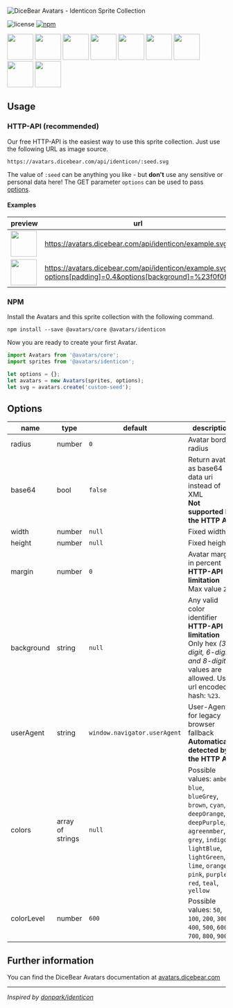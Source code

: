 ![DiceBear Avatars - Identicon Sprite Collection](https://raw.githubusercontent.com/DiceBear/avatars/master/packages/identicon/banner.svg?sanitize=true)

![license](https://img.shields.io/npm/l/@avatars/identicon.svg?style=flat-square)
[![npm](https://img.shields.io/npm/v/@avatars/identicon.svg?style=flat-square)](https://www.npmjs.com/package/@avatars/identicon)

<p>
    <img src="https://avatars.dicebear.com/api/identicon/1.svg" width="60" />
    <img src="https://avatars.dicebear.com/api/identicon/2.svg" width="60" />
    <img src="https://avatars.dicebear.com/api/identicon/3.svg" width="60" />
    <img src="https://avatars.dicebear.com/api/identicon/4.svg" width="60" />
    <img src="https://avatars.dicebear.com/api/identicon/5.svg" width="60" />
    <img src="https://avatars.dicebear.com/api/identicon/6.svg" width="60" />
    <img src="https://avatars.dicebear.com/api/identicon/7.svg" width="60" />
    <img src="https://avatars.dicebear.com/api/identicon/8.svg" width="60" />
    <img src="https://avatars.dicebear.com/api/identicon/9.svg" width="60" />
</p>

## Usage

### HTTP-API (recommended)

Our free HTTP-API is the easiest way to use this sprite collection. Just use the following URL as image source.

    https://avatars.dicebear.com/api/identicon/:seed.svg

The value of `:seed` can be anything you like - but **don't** use any sensitive or personal data here! The GET parameter
`options` can be used to pass [options](#options).

#### Examples

| preview                                                                                                                           | url                                                                                                      |
| --------------------------------------------------------------------------------------------------------------------------------- | -------------------------------------------------------------------------------------------------------- |
| <img src="https://avatars.dicebear.com/api/identicon/example.svg" width="60" />                                                    | https://avatars.dicebear.com/api/identicon/example.svg                                                    |
| <img src="https://avatars.dicebear.com/api/identicon/example.svg?options[padding]=0.4&options[background]=%23f0f0f0" width="60" /> | https://avatars.dicebear.com/api/identicon/example.svg?options[padding]=0.4&options[background]=%23f0f0f0 |

### NPM

Install the Avatars and this sprite collection with the following command.

    npm install --save @avatars/core @avatars/identicon

Now you are ready to create your first Avatar.

```js
import Avatars from '@avatars/core';
import sprites from '@avatars/identicon';

let options = {};
let avatars = new Avatars(sprites, options);
let svg = avatars.create('custom-seed');
```

## Options

| name       | type             | default                      | description                                                                                                                                                                                                       |
| ---------- | ---------------- | ---------------------------- | ----------------------------------------------------------------------------------------------------------------------------------------------------------------------------------------------------------------- |
| radius     | number           | `0`                          | Avatar border radius                                                                                                                                                                                              |
| base64     | bool             | `false`                      | Return avatar as base64 data uri instead of XML <br> **Not supported by the HTTP API**                                                                                                                            |
| width      | number           | `null`                       | Fixed width                                                                                                                                                                                                       |
| height     | number           | `null`                       | Fixed height                                                                                                                                                                                                      |
| margin     | number           | `0`                          | Avatar margin in percent<br> **HTTP-API limitation** Max value `25`                                                                                                                                               |
| background | string           | `null`                       | Any valid color identifier<br> **HTTP-API limitation** Only hex _(3-digit, 6-digit and 8-digit)_ values are allowed. Use url encoded hash: `%23`.                                                                 |
| userAgent  | string           | `window.navigator.userAgent` | User-Agent for legacy browser fallback<br> **Automatically detected by the HTTP API**                                                                                                                             |
| colors     | array of strings | `null`                       | Possible values: `amber`, `blue`, `blueGrey`, `brown`, `cyan`, `deepOrange`, `deepPurple`, `agreenmber`, `grey`, `indigo`, `lightBlue`, `lightGreen`, `lime`, `orange`, `pink`, `purple`, `red`, `teal`, `yellow` |
| colorLevel | number           | `600`                        | Possible values: `50`, `100`, `200`, `300`, `400`, `500`, `600`, `700`, `800`, `900`                                                                                                                              |

## Further information

You can find the DiceBear Avatars documentation at [avatars.dicebear.com](https://avatars.dicebear.com)

---

_Inspired by [donpark/identicon](https://github.com/donpark/identicon)_
